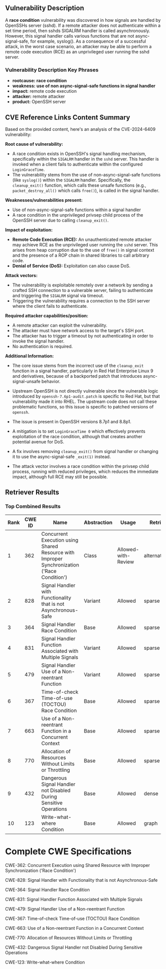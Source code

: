 ## Vulnerability Description
A **race condition** vulnerability was discovered in how signals are handled by OpenSSHs server (sshd). If a remote attacker does not authenticate within a set time period, then sshds SIGALRM handler is called asynchronously. However, this signal handler calls various functions that are not async-signal-safe, for example, syslog(). As a consequence of a successful attack, in the worst case scenario, an attacker may be able to perform a remote code execution (RCE) as an unprivileged user running the sshd server.

### Vulnerability Description Key Phrases
- **rootcause:** **race condition**
- **weakness:** **use of non async-signal-safe functions in signal handler**
- **impact:** remote code execution
- **attacker:** remote attacker
- **product:** OpenSSH server

## CVE Reference Links Content Summary
Based on the provided content, here's an analysis of the CVE-2024-6409 vulnerability:

**Root cause of vulnerability:**
- A race condition exists in OpenSSH's signal handling mechanism, specifically within the `SIGALRM` handler in the `sshd` server. This handler is invoked when a client fails to authenticate within the configured `LoginGraceTime`.
- The vulnerability stems from the use of non-async-signal-safe functions (like `syslog()`) within the `SIGALRM` handler. Specifically, the `cleanup_exit()` function, which calls these unsafe functions (e.g., `packet_destroy_all()` which calls `free()`), is called in the signal handler.

**Weaknesses/vulnerabilities present:**
- Use of non-async-signal-safe functions within a signal handler
- A race condition in the unprivileged privsep child process of the OpenSSH server due to calling `cleanup_exit()`.

**Impact of exploitation:**
- **Remote Code Execution (RCE):** An unauthenticated remote attacker may achieve RCE as the unprivileged user running the `sshd` server. This arises from heap corruption due to the use of `free()` in signal context and the presence of a ROP chain in shared libraries to call arbitrary code.
- **Denial of Service (DoS):** Exploitation can also cause DoS.

**Attack vectors:**
- The vulnerability is exploitable remotely over a network by sending a crafted SSH connection to a vulnerable server, failing to authenticate and triggering the `SIGALRM` signal via timeout.
- Triggering the vulnerability requires a connection to the SSH server where the client fails to authenticate.

**Required attacker capabilities/position:**
- A remote attacker can exploit the vulnerability.
- The attacker must have network access to the target's SSH port.
- The attacker has to trigger a timeout by not authenticating in order to invoke the signal handler.
- No authentication is required.

**Additional Information:**
- The core issue stems from the incorrect use of the `cleanup_exit` function in a signal handler, particularly in Red Hat Enterprise Linux 9 and derivatives, because of a backported patch that introduces async-signal-unsafe behavior.
- Upstream OpenSSH is not directly vulnerable since the vulnerable logic introduced by `openssh-7.6p1-audit.patch` is specific to Red Hat, but that vulnerability made it into RHEL. The upstream code does not call these problematic functions, so this issue is specific to patched versions of `openssh`.
- The issue is present in OpenSSH versions 8.7p1 and 8.8p1.
- A mitigation is to set `LoginGraceTime 0` which effectively prevents exploitation of the race condition, although that creates another potential avenue for DoS.

- A fix involves removing `cleanup_exit()` from signal handler or changing it to use the async-signal-safe `_exit(1)` instead.
- The attack vector involves a race condition within the privsep child process, running with reduced privileges, which reduces the immediate impact, although full RCE may still be possible.

## Retriever Results

### Top Combined Results

| Rank | CWE ID | Name | Abstraction | Usage  | Retrievers | Individual Scores |
|------|--------|------|-------------|-------|------------|-------------------|
| 1 | 362 | Concurrent Execution using Shared Resource with Improper Synchronization ('Race Condition') | Class | Allowed-with-Review | alternate_terms | 1.000 |
| 2 | 828 | Signal Handler with Functionality that is not Asynchronous-Safe | Variant | Allowed | sparse | 0.581 |
| 3 | 364 | Signal Handler Race Condition | Base | Allowed | sparse | 0.581 |
| 4 | 831 | Signal Handler Function Associated with Multiple Signals | Variant | Allowed | sparse | 0.506 |
| 5 | 479 | Signal Handler Use of a Non-reentrant Function | Variant | Allowed | sparse | 0.476 |
| 6 | 367 | Time-of-check Time-of-use (TOCTOU) Race Condition | Base | Allowed | sparse | 0.460 |
| 7 | 663 | Use of a Non-reentrant Function in a Concurrent Context | Base | Allowed | sparse | 0.430 |
| 8 | 770 | Allocation of Resources Without Limits or Throttling | Base | Allowed | sparse | 0.429 |
| 9 | 432 | Dangerous Signal Handler not Disabled During Sensitive Operations | Base | Allowed | dense | 0.498 |
| 10 | 123 | Write-what-where Condition | Base | Allowed | graph | 0.002 |



# Complete CWE Specifications

CWE-362: Concurrent Execution using Shared Resource with Improper Synchronization ('Race Condition')

CWE-828: Signal Handler with Functionality that is not Asynchronous-Safe

CWE-364: Signal Handler Race Condition

CWE-831: Signal Handler Function Associated with Multiple Signals

CWE-479: Signal Handler Use of a Non-reentrant Function

CWE-367: Time-of-check Time-of-use (TOCTOU) Race Condition

CWE-663: Use of a Non-reentrant Function in a Concurrent Context

CWE-770: Allocation of Resources Without Limits or Throttling

CWE-432: Dangerous Signal Handler not Disabled During Sensitive Operations

CWE-123: Write-what-where Condition